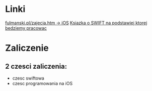 # Linki

[fulmanski.pl/zajecia.htm -> iOS](https://fulmanski.pl/zajecia/ios_1/zajecia_20212022/index.php)
[Ksiazka o SWIFT na podstawiej ktorej bedziemy pracowac](https://fulmanski.pl/books/doc/learn_swift_by_examples_beginner_level.pdf)

# Zaliczenie

## 2 czesci zaliczenia:

-   czesc swiftowa
-   czesc programowania na iOS
